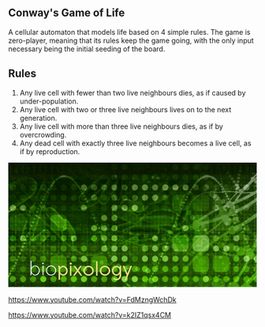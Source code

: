 Conway's Game of Life
---------------------
A cellular automaton that models life based on 4 simple rules. The game is zero-player, meaning that its rules keep the game going, with the only input necessary being the initial seeding of the board.


Rules
-----

 1. Any live cell with fewer than two live neighbours dies, as if caused by under-population.
 2. Any live cell with two or three live neighbours lives on to the next generation.
 3. Any live cell with more than three live neighbours dies, as if by overcrowding.
 4. Any dead cell with exactly three live neighbours becomes a live cell, as if by reproduction.

![Example Image](../project_images/cover.jpg?raw=true "Example Image")

https://www.youtube.com/watch?v=FdMzngWchDk

https://www.youtube.com/watch?v=k2IZ1qsx4CM
